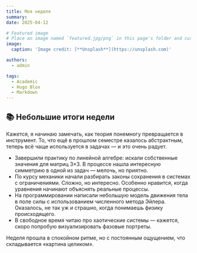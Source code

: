 ```yaml
---
title: Моя неделя
summary: 
date: 2025-04-12

# Featured image
# Place an image named `featured.jpg/png` in this page's folder and customize its options here.
image:
  caption: 'Image credit: [**Unsplash**](https://unsplash.com)'

authors:
  - admin

tags:
  - Academic
  - Hugo Blox
  - Markdown
---
```


## 📚 Небольшие итоги недели

Кажется, я начинаю замечать, как теория понемногу превращается в инструмент. То, что ещё в прошлом семестре казалось абстрактным, теперь всё чаще используется в задачах — и это очень радует.

- Завершили практику по линейной алгебре: искали собственные значения для матриц 3×3. В процессе нашла интересную симметрию в одной из задач — мелочь, но приятно.
- По курсу механики начали разбирать законы сохранения в системах с ограничениями. Сложно, но интересно. Особенно нравится, когда уравнения начинают объяснять реальные процессы.
- На программировании написали небольшую модель движения тела в поле силы с использованием численного метода Эйлера. Оказалось, не так уж и страшно, когда понимаешь физику происходящего.
- В свободное время читаю про хаотические системы — кажется, скоро попробую визуализировать фазовые портреты.

Неделя прошла в спокойном ритме, но с постоянным ощущением, что складывается «картина целиком».

